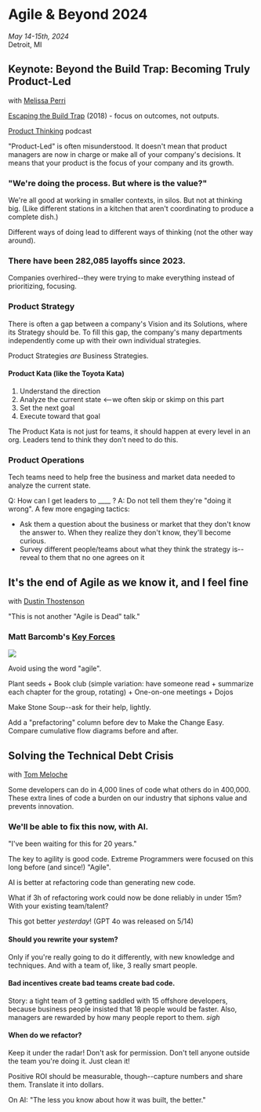 # Agile & Beyond 2024

*May 14-15th, 2024*  
Detroit, MI

## Keynote: Beyond the Build Trap: Becoming Truly Product-Led

with [Melissa Perri](https://x.com/lissijean)

[Escaping the Build Trap](https://bookshop.org/p/books/escaping-the-build-trap-how-effective-product-management-creates-real-value-melissa-perri/8138080?ean=9781491973790) (2018) - focus on outcomes, not outputs.

[Product Thinking](https://www.produxlabs.com/product-thinking) podcast

"Product-Led" is often misunderstood. It doesn't mean that product managers are now in charge or make all of your company's decisions. It means that your product is the focus of your company and its growth.

### "We're doing the process. But where is the value?"

We're all good at working in smaller contexts, in silos. But not at thinking big. (Like different stations in a kitchen that aren't coordinating to produce a complete dish.)

Different ways of doing lead to different ways of thinking (not the other way around).

### There have been 282,085 layoffs since 2023.

Companies overhired--they were trying to make everything instead of prioritizing, focusing.

### Product Strategy 

There is often a gap between a company's Vision and its Solutions, where its Strategy should be. To fill this gap, the company's many departments independently come up with their own individual strategies.

Product Strategies *are* Business Strategies.

#### Product Kata (like the Toyota Kata)
1. Understand the direction
1. Analyze the current state <--we often skip or skimp on this part
1. Set the next goal
1. Execute toward that goal

The Product Kata is not just for teams, it should happen at every level in an org. Leaders tend to think they don't need to do this.

### Product Operations

Tech teams need to help free the business and market data needed to analyze the current state.

Q: How can I get leaders to ____ ?
A: Do not tell them they're "doing it wrong". A few more engaging tactics:

+ Ask them a question about the business or market that they don't know the answer to. When they realize they don't know, they'll become curious.
+ Survey different people/teams about what they think the strategy is--reveal to them that no one agrees on it

## It's the end of Agile as we know it, and I feel fine

with [Dustin Thostenson](https://x.com/dustinson)

"This is not another "Agile is Dead" talk."

### Matt Barcomb's [Key Forces](https://www.thekeyforces.org)

![](https://lh4.googleusercontent.com/ttxeCZVc7QlXjeAOGyA4BtVzRW3qbpi-mXSZOChq3bouxIyeVYC2c15orLgJy_O0corWZC1b42vnQwrH2CQbHbThnBVFBl7cOsCIGm0jkQAEcDrWDReut-DQBelBav9GrA=w1280)

Avoid using the word "agile".

Plant seeds 
    + Book club (simple variation: have someone read + summarize each chapter for the group, rotating)
    + One-on-one meetings
    + Dojos

Make Stone Soup--ask for their help, lightly.

Add a "prefactoring" column before dev to Make the Change Easy. Compare cumulative flow diagrams before and after.

## Solving the Technical Debt Crisis

with [Tom Meloche](https://x.com/tommeloche)

Some developers can do in 4,000 lines of code what others do in 400,000. These extra lines of code a burden on our industry that siphons value and prevents innovation.

### We'll be able to fix this now, with AI.

"I've been waiting for this for 20 years."

The key to agility is good code. Extreme Programmers were focused on this long before (and since!) "Agile".

AI is better at refactoring code than generating new code.

What if 3h of refactoring work could now be done reliably in under 15m? With your existing team/talent?

This got better *yesterday*! (GPT 4o was released on 5/14)

#### Should you rewrite your system? 
Only if you're really going to do it differently, with new knowledge and techniques. And with a team of, like, 3 really smart people.

#### Bad incentives create bad teams create bad code.
Story: a tight team of 3 getting saddled with 15 offshore developers, because business people insisted that 18 people would be faster. Also, managers are rewarded by how many people report to them. *sigh*

#### When do we refactor?

Keep it under the radar! Don't ask for permission. Don't tell anyone outside the team you're doing it. Just clean it!

Positive ROI should be measurable, though--capture numbers and share them. Translate it into dollars.

On AI: "The less you know about how it was built, the better."

